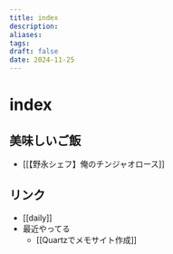 ```yaml
---
title: index
description: 
aliases: 
tags: 
draft: false
date: 2024-11-25
---
```


# index

## 美味しいご飯

- [[【野永シェフ】俺のチンジャオロース]]


## リンク

- [[daily]]
- 最近やってる
    - [[Quartzでメモサイト作成]]

